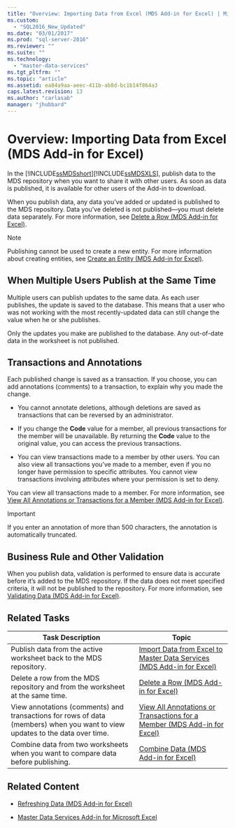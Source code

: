 ```yaml
---
title: "Overview: Importing Data from Excel (MDS Add-in for Excel) | Microsoft Docs"
ms.custom: 
  - "SQL2016_New_Updated"
ms.date: "03/01/2017"
ms.prod: "sql-server-2016"
ms.reviewer: ""
ms.suite: ""
ms.technology: 
  - "master-data-services"
ms.tgt_pltfrm: ""
ms.topic: "article"
ms.assetid: ea84a9aa-aeec-411b-ab8d-bc1b14f864a3
caps.latest.revision: 13
ms.author: "carlasab"
manager: "jhubbard"
---
```

# Overview: Importing Data from Excel (MDS Add-in for Excel)
  In the [!INCLUDE[ssMDSshort](../../a9notintoc/includes/ssmdsshort-md.md)][!INCLUDE[ssMDSXLS](../../a9notintoc/includes/ssmdsxls-md.md)], publish data to the MDS repository when you want to share it with other users. As soon as data is published, it is available for other users of the Add-in to download.  
  
 When you publish data, any data you’ve added or updated is published to the MDS repository. Data you’ve deleted is not published—you must delete data separately. For more information, see [Delete a Row &#40;MDS Add-in for Excel&#41;](../../master-data-services/microsoft-excel-add-in/delete-a-row-mds-add-in-for-excel.md).  
  
> [!NOTE]  
>  Publishing cannot be used to create a new entity. For more information about creating entities, see [Create an Entity &#40;MDS Add-in for Excel&#41;](../../master-data-services/microsoft-excel-add-in/create-an-entity-mds-add-in-for-excel.md).  
  
## When Multiple Users Publish at the Same Time  
 Multiple users can publish updates to the same data. As each user publishes, the update is saved to the database. This means that a user who was not working with the most recently-updated data can still change the value when he or she publishes.  
  
 Only the updates you make are published to the database. Any out-of-date data in the worksheet is not published.  
  
## Transactions and Annotations  
 Each published change is saved as a transaction. If you choose, you can add annotations (comments) to a transaction, to explain why you made the change.  
  
-   You cannot annotate deletions, although deletions are saved as transactions that can be reversed by an administrator.  
  
-   If you change the **Code** value for a member, all previous transactions for the member will be unavailable. By returning the **Code** value to the original value, you can access the previous transactions.  
  
-   You can view transactions made to a member by other users. You can also view all transactions you’ve made to a member, even if you no longer have permission to specific attributes. You cannot view transactions involving attributes where your permission is set to deny.  
  
 You can view all transactions made to a member. For more information, see [View All Annotations or Transactions for a Member &#40;MDS Add-in for Excel&#41;](../../master-data-services/microsoft-excel-add-in/view-all-annotations-or-transactions-for-a-member-mds-add-in-for-excel.md).  
  
> [!IMPORTANT]  
>  If you enter an annotation of more than 500 characters, the annotation is automatically truncated.  
  
## Business Rule and Other Validation  
 When you publish data, validation is performed to ensure data is accurate before it’s added to the MDS repository. If the data does not meet specified criteria, it will not be published to the repository. For more information, see [Validating Data &#40;MDS Add-in for Excel&#41;](../../master-data-services/microsoft-excel-add-in/validating-data-mds-add-in-for-excel.md).  
  
## Related Tasks  
  
|Task Description|Topic|  
|----------------------|-----------|  
|Publish data from the active worksheet back to the MDS repository.|[Import Data from Excel to Master Data Services &#40;MDS Add-in for Excel&#41;](../../master-data-services/microsoft-excel-add-in/import-data-from-excel-to-master-data-services-mds-add-in-for-excel.md)|  
|Delete a row from the MDS repository and from the worksheet at the same time.|[Delete a Row &#40;MDS Add-in for Excel&#41;](../../master-data-services/microsoft-excel-add-in/delete-a-row-mds-add-in-for-excel.md)|  
|View annotations (comments) and transactions for rows of data (members) when you want to view updates to the data over time.|[View All Annotations or Transactions for a Member &#40;MDS Add-in for Excel&#41;](../../master-data-services/microsoft-excel-add-in/view-all-annotations-or-transactions-for-a-member-mds-add-in-for-excel.md)|  
|Combine data from two worksheets when you want to compare data before publishing.|[Combine Data &#40;MDS Add-in for Excel&#41;](../../master-data-services/microsoft-excel-add-in/combine-data-mds-add-in-for-excel.md)|  

  
## Related Content  
  
-   [Refreshing Data &#40;MDS Add-in for Excel&#41;](../../master-data-services/microsoft-excel-add-in/refreshing-data-mds-add-in-for-excel.md)  
  
-   [Master Data Services Add-in for Microsoft Excel](../../master-data-services/microsoft-excel-add-in/master-data-services-add-in-for-microsoft-excel.md)  
  
  